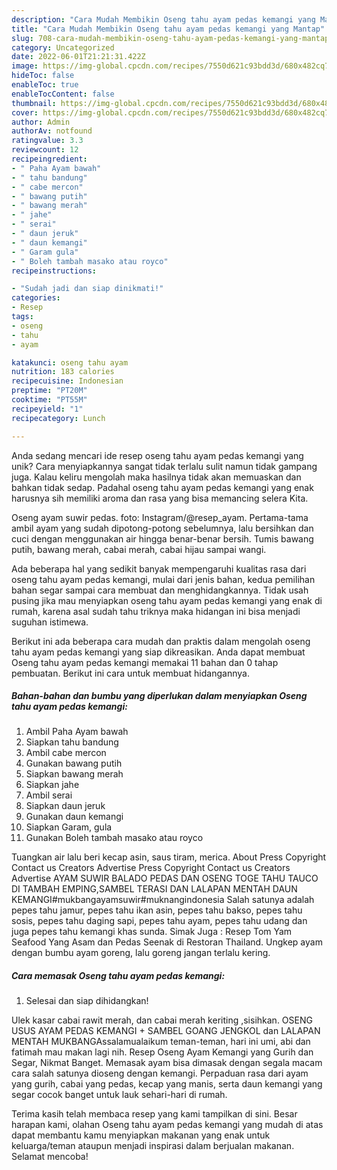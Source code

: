 ```yaml
---
description: "Cara Mudah Membikin Oseng tahu ayam pedas kemangi yang Mantap"
title: "Cara Mudah Membikin Oseng tahu ayam pedas kemangi yang Mantap"
slug: 708-cara-mudah-membikin-oseng-tahu-ayam-pedas-kemangi-yang-mantap
category: Uncategorized
date: 2022-06-01T21:21:31.422Z
image: https://img-global.cpcdn.com/recipes/7550d621c93bdd3d/680x482cq70/oseng-tahu-ayam-pedas-kemangi-foto-resep-utama.jpg
hideToc: false
enableToc: true
enableTocContent: false
thumbnail: https://img-global.cpcdn.com/recipes/7550d621c93bdd3d/680x482cq70/oseng-tahu-ayam-pedas-kemangi-foto-resep-utama.jpg
cover: https://img-global.cpcdn.com/recipes/7550d621c93bdd3d/680x482cq70/oseng-tahu-ayam-pedas-kemangi-foto-resep-utama.jpg
author: Admin
authorAv: notfound
ratingvalue: 3.3
reviewcount: 12
recipeingredient:
- " Paha Ayam bawah"
- " tahu bandung"
- " cabe mercon"
- " bawang putih"
- " bawang merah"
- " jahe"
- " serai"
- " daun jeruk"
- " daun kemangi"
- " Garam gula"
- " Boleh tambah masako atau royco"
recipeinstructions:

- "Sudah jadi dan siap dinikmati!"
categories:
- Resep
tags:
- oseng
- tahu
- ayam

katakunci: oseng tahu ayam 
nutrition: 183 calories
recipecuisine: Indonesian
preptime: "PT20M"
cooktime: "PT55M"
recipeyield: "1"
recipecategory: Lunch

---
```





Anda sedang mencari ide resep oseng tahu ayam pedas kemangi yang unik? Cara menyiapkannya sangat tidak terlalu sulit namun tidak gampang juga. Kalau keliru mengolah maka hasilnya tidak akan memuaskan dan bahkan tidak sedap. Padahal oseng tahu ayam pedas kemangi yang enak harusnya sih memiliki aroma dan rasa yang bisa memancing selera Kita.





Oseng ayam suwir pedas. foto: Instagram/@resep_ayam. Pertama-tama ambil ayam yang sudah dipotong-potong sebelumnya, lalu bersihkan dan cuci dengan menggunakan air hingga benar-benar bersih. Tumis bawang putih, bawang merah, cabai merah, cabai hijau sampai wangi.

Ada beberapa hal yang sedikit banyak mempengaruhi kualitas rasa dari oseng tahu ayam pedas kemangi, mulai dari jenis bahan, kedua pemilihan bahan segar sampai cara membuat dan menghidangkannya. Tidak usah pusing jika mau menyiapkan oseng tahu ayam pedas kemangi yang enak di rumah, karena asal sudah tahu triknya maka hidangan ini bisa menjadi suguhan istimewa.






Berikut ini ada beberapa cara mudah dan praktis dalam mengolah oseng tahu ayam pedas kemangi yang siap dikreasikan. Anda dapat membuat Oseng tahu ayam pedas kemangi memakai 11 bahan dan 0 tahap pembuatan. Berikut ini cara untuk membuat hidangannya.

<!--inarticleads1-->

##### Bahan-bahan dan bumbu yang diperlukan dalam menyiapkan Oseng tahu ayam pedas kemangi:

1. Ambil  Paha Ayam bawah
1. Siapkan  tahu bandung
1. Ambil  cabe mercon
1. Gunakan  bawang putih
1. Siapkan  bawang merah
1. Siapkan  jahe
1. Ambil  serai
1. Siapkan  daun jeruk
1. Gunakan  daun kemangi
1. Siapkan  Garam, gula
1. Gunakan  Boleh tambah masako atau royco


Tuangkan air lalu beri kecap asin, saus tiram, merica. About Press Copyright Contact us Creators Advertise Press Copyright Contact us Creators Advertise AYAM SUWIR BALADO PEDAS DAN OSENG TOGE TAHU TAUCO DI TAMBAH EMPING,SAMBEL TERASI DAN LALAPAN MENTAH DAUN KEMANGI#mukbangayamsuwir#muknangindonesia Salah satunya adalah pepes tahu jamur, pepes tahu ikan asin, pepes tahu bakso, pepes tahu sosis, pepes tahu daging sapi, pepes tahu ayam, pepes tahu udang dan juga pepes tahu kemangi khas sunda. Simak Juga : Resep Tom Yam Seafood Yang Asam dan Pedas Seenak di Restoran Thailand. Ungkep ayam dengan bumbu ayam goreng, lalu goreng jangan terlalu kering. 

<!--inarticleads2-->

##### Cara memasak Oseng tahu ayam pedas kemangi:


1. Selesai dan siap dihidangkan!

Ulek kasar cabai rawit merah, dan cabai merah keriting ,sisihkan. OSENG USUS AYAM PEDAS KEMANGI + SAMBEL GOANG JENGKOL dan LALAPAN MENTAH MUKBANGAssalamualaikum teman-teman, hari ini umi, abi dan fatimah mau makan lagi nih. Resep Oseng Ayam Kemangi yang Gurih dan Segar, Nikmat Banget. Memasak ayam bisa dimasak dengan segala macam cara salah satunya dioseng dengan kemangi. Perpaduan rasa dari ayam yang gurih, cabai yang pedas, kecap yang manis, serta daun kemangi yang segar cocok banget untuk lauk sehari-hari di rumah. 

Terima kasih telah membaca resep yang kami tampilkan di sini. Besar harapan kami, olahan Oseng tahu ayam pedas kemangi yang mudah di atas dapat membantu kamu menyiapkan makanan yang enak untuk keluarga/teman ataupun menjadi inspirasi dalam berjualan makanan. Selamat mencoba!
